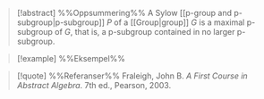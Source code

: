 
> [!abstract] %%Oppsummering%%
> A Sylow [[p-group and p-subgroup|p-subgroup]] $P$ of a [[Group|group]] $G$ is a maximal p-subgroup of $G$, that is, a p-subgroup contained in no larger p-subgroup.

> [!example] %%Eksempel%%
> 

> [!quote] %%Referanser%%
> Fraleigh, John B. _A First Course in Abstract Algebra_. 7th ed., Pearson, 2003.